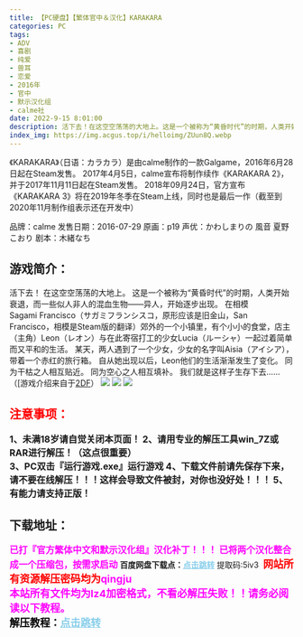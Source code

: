 ```yaml
---
title: 【PC硬盘】【繁体官中＆汉化】KARAKARA
categories: PC
tags:
- ADV
- 喜剧
- 纯爱
- 兽耳
- 恋爱
- 2016年
- 官中
- 默示汉化组
- calme社
date: 2022-9-15 8:01:00
description: 活下去！在这空空荡荡的大地上。这是一个被称为“黄昏时代”的时期，人类开始衰退，而一些似人非人的混血生物——异人，开始逐步出现。郊外的一个小镇里，有个小小的食堂，店主（主角）Leon（レオン）与在此寄宿打工的少女Lucia（ルーシャ）一起过着简单而又平和的生活。某天，两人遇到了一个少女，少女的名字叫Aisia（アイシア），带着一个赤红的旅行箱。自从她出现以后，Leon他们的生活渐渐发生了变化。同为干枯之人相互贴近。同为空心之人相互填补。我们就是这样子生存下去……
index_img: https://img.acgus.top/i/helloimg/ZUun8Q.webp
---
```

《KARAKARA》（日语：カラカラ）是由calme制作的一款Galgame，2016年6月28日起在Steam发售。
2017年4月5日，calme宣布将制作续作《KARAKARA 2》，并于2017年11月11日起在Steam发售。
2018年09月24日，官方宣布《KARAKARA 3》将在2019年冬季在Steam上线，同时也是最后一作（截至到2020年11月制作组表示还在开发中）

品牌：calme
发售日期：2016-07-29
原画：p19
声优：かわしまりの 風音 夏野こおり
剧本：木緒なち

## 游戏简介：
活下去！
在这空空荡荡的大地上。
这是一个被称为“黄昏时代”的时期，人类开始衰退，而一些似人非人的混血生物——异人，开始逐步出现。
在相模Sagami Francisco（サガミフランシスコ，原形应该是旧金山，San Francisco，相模是Steam版的翻译）郊外的一个小镇里，有个小小的食堂，店主（主角）Leon（レオン）与在此寄宿打工的少女Lucia（ルーシャ）一起过着简单而又平和的生活。
某天，两人遇到了一个少女，少女的名字叫Aisia（アイシア），带着一个赤红的旅行箱。
自从她出现以后，Leon他们的生活渐渐发生了变化。
同为干枯之人相互贴近。
同为空心之人相互填补。
我们就是这样子生存下去……
（[游戏介绍来自于[2DF](https://galge.fun/topics/8411)）
![](https://img.acgus.top/i/helloimg/ZUui2C.webp)
![](https://img.acgus.top/i/helloimg/ZUuSXS.webp)
![](https://img.acgus.top/i/helloimg/ZUuAVD.webp)








## <font color=#FF0000 >注意事项：</font>
<font size=3><b>1、未满18岁请自觉关闭本页面！
2、请用专业的解压工具win_7Z或RAR进行解压！（这点很重要）  
3、PC双击『运行游戏.exe』运行游戏
4、下载文件前请先保存下来，请不要在线解压！！！这样会导致文件被封，对你也没好处！！！
5、有能力请支持正版！</b></font>

## 下载地址：
<font color=#FF00FF size=3>**已打『官方繁体中文和默示汉化组』汉化补丁！！！**</font>
<font color=#FF00FF size=3>**已将两个汉化整合成一个压缩包，按需求启动**</font>
<b>百度网盘下载点：</b><a href="https://pan.baidu.com/s/1Tn8wGGcq57S93mK1J2LtKw?pwd=5iv3" style="color: #87CEEB;"><b>点击跳转</b></a> 提取码:5iv3
<a style="padding: 0" href="https://post.qingju.org/AD/"><img style="max-width:100%" src="https://img.acgus.top/i/2024/07/478f689b8021d8d499ab43d21acf137a.gif" alt=""></a>
<b><font color=#FF0000 size=4>网站所有资源解压密码均为</b></font><b><font color=#FF00FF size=4>qingju</font><font color=#FF0000 ></font></b><br><b><font color=#FF00FF size=4>本站所有文件均为lz4加密格式，不看必解压失败！！请务必阅读以下教程。</b></font><br><b><font color=#000 size=4>解压教程：</b><a href="https://post.qingju.org/tutorial/000/" style="color: #87CEEB;"><b>点击跳转</b></a>